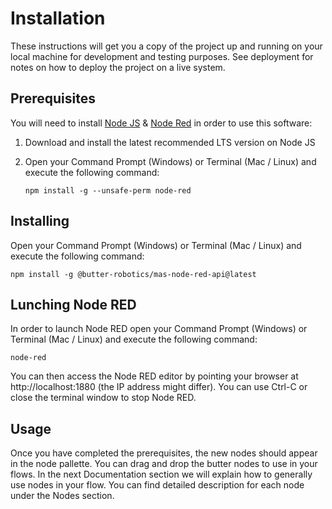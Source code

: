 # Installation

These instructions will get you a copy of the project up and running on your local machine for development and testing purposes. See deployment for notes on how to deploy the project on a live system.

## Prerequisites

You will need to install [Node JS](https://nodejs.org/en/) & [Node Red](https://nodered.org/docs/getting-started/local) in order to use this software:

1. Download and install the latest recommended LTS version on Node JS
2. Open your Command Prompt (Windows) or Terminal (Mac / Linux) and execute the following command:

    `npm install -g --unsafe-perm node-red`

## Installing

Open your Command Prompt (Windows) or Terminal (Mac / Linux) and execute the following command:

`npm install -g @butter-robotics/mas-node-red-api@latest`

## Lunching Node RED

In order to launch Node RED open your Command Prompt (Windows) or Terminal (Mac / Linux) and execute the following command:

`node-red`

You can then access the Node RED editor by pointing your browser at http://localhost:1880 (the IP address might differ).
You can use Ctrl-C or close the terminal window to stop Node RED.

## Usage

Once you have completed the prerequisites, the new nodes should appear in the node pallette. 
You can drag and drop the butter nodes to use in your flows.
In the next Documentation section we will explain how to generally use nodes in your flow. You can find detailed description for each node under the Nodes section.

